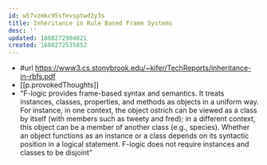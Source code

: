 ```yaml
---
id: w57vzmkc95sfevsptwd2y3s
title: Inheritance in Rule Based Frame Systems
desc: ''
updated: 1688272984821
created: 1688272535852
---
```


- #url https://www3.cs.stonybrook.edu/~kifer/TechReports/inheritance-in-rbfs.pdf
- [[p.provokedThoughts]]
- "F-logic provides frame-based syntax and semantics. It treats instances, classes,
properties, and methods as objects in a uniform way. For instance, in one context,
the object ostrich can be viewed as a class by itself (with members such as tweety
and fred); in a different context, this object can be a member of another class
(e.g., species). Whether an object functions as an instance or a class depends on
its syntactic position in a logical statement. F-logic does not require instances
and classes to be disjoint"
